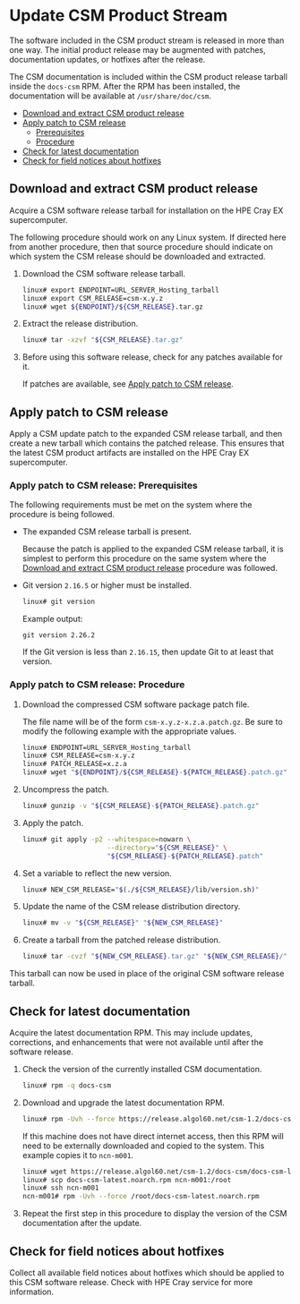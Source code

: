# Update CSM Product Stream

The software included in the CSM product stream is released in more than one way. The initial product release may be augmented with patches, documentation updates, or
hotfixes after the release.

The CSM documentation is included within the CSM product release tarball inside the `docs-csm` RPM.
After the RPM has been installed, the documentation will be available at `/usr/share/doc/csm`.

- [Download and extract CSM product release](#download-and-extract-csm-product-release)
- [Apply patch to CSM release](#apply-patch-to-csm-release)
  - [Prerequisites](#apply-patch-to-csm-release-prerequisites)
  - [Procedure](#apply-patch-to-csm-release-procedure)
- [Check for latest documentation](#check-for-latest-documentation)
- [Check for field notices about hotfixes](#check-for-field-notices-about-hotfixes)

<a name="download-and-extract"></a>

## Download and extract CSM product release

Acquire a CSM software release tarball for installation on the HPE Cray EX supercomputer.

The following procedure should work on any Linux system. If directed here from another procedure, then that source procedure should indicate on which system the CSM release should
be downloaded and extracted.

1. Download the CSM software release tarball.

   ```bash
   linux# export ENDPOINT=URL_SERVER_Hosting_tarball
   linux# export CSM_RELEASE=csm-x.y.z
   linux# wget ${ENDPOINT}/${CSM_RELEASE}.tar.gz
   ```

1. Extract the release distribution.

   ```bash
   linux# tar -xzvf "${CSM_RELEASE}.tar.gz"
   ```

1. Before using this software release, check for any patches available for it.

   If patches are available, see [Apply patch to CSM release](#apply-patch-to-csm-release).

<a name="patch"></a>

## Apply patch to CSM release

Apply a CSM update patch to the expanded CSM release tarball, and then create a new tarball which contains the patched release.
This ensures that the latest CSM product artifacts are installed on the HPE Cray EX supercomputer.

### Apply patch to CSM release: Prerequisites

The following requirements must be met on the system where the procedure is being followed.

- The expanded CSM release tarball is present.

   Because the patch is applied to the expanded CSM release tarball, it is simplest to perform this
   procedure on the same system where the [Download and extract CSM product release](#download-and-extract-csm-product-release)
   procedure was followed.

- Git version `2.16.5` or higher must be installed.

   ```bash
   linux# git version
   ```

   Example output:

   ```text
   git version 2.26.2
   ```

   If the Git version is less than `2.16.15`, then update Git to at least that version.

### Apply patch to CSM release: Procedure

1. Download the compressed CSM software package patch file.

   The file name will be of the form `csm-x.y.z-x.z.a.patch.gz`.
   Be sure to modify the following example with the appropriate values.

   ```bash
   linux# ENDPOINT=URL_SERVER_Hosting_tarball
   linux# CSM_RELEASE=csm-x.y.z
   linux# PATCH_RELEASE=x.z.a
   linux# wget "${ENDPOINT}/${CSM_RELEASE}-${PATCH_RELEASE}.patch.gz"
   ```

1. Uncompress the patch.

   ```bash
   linux# gunzip -v "${CSM_RELEASE}-${PATCH_RELEASE}.patch.gz"
   ```

1. Apply the patch.

   ```bash
   linux# git apply -p2 --whitespace=nowarn \
                        --directory="${CSM_RELEASE}" \
                        "${CSM_RELEASE}-${PATCH_RELEASE}.patch"
   ```

1. Set a variable to reflect the new version.

   ```bash
   linux# NEW_CSM_RELEASE="$(./${CSM_RELEASE}/lib/version.sh)"
   ```

1. Update the name of the CSM release distribution directory.

   ```bash
   linux# mv -v "${CSM_RELEASE}" "${NEW_CSM_RELEASE}"
   ```

1. Create a tarball from the patched release distribution.

   ```bash
   linux# tar -cvzf "${NEW_CSM_RELEASE}.tar.gz" "${NEW_CSM_RELEASE}/"
   ```

This tarball can now be used in place of the original CSM software release tarball.

<a name="documentation"></a>

## Check for latest documentation

Acquire the latest documentation RPM. This may include updates, corrections, and enhancements that were not available until after the software release.

1. Check the version of the currently installed CSM documentation.

   ```bash
   linux# rpm -q docs-csm
   ```

1. Download and upgrade the latest documentation RPM.

   ```bash
   linux# rpm -Uvh --force https://release.algol60.net/csm-1.2/docs-csm/docs-csm-latest.rpm
   ```

   If this machine does not have direct internet access, then this RPM will need to be externally downloaded and copied to the system. This example copies it to `ncn-m001`.

   ```bash
   linux# wget https://release.algol60.net/csm-1.2/docs-csm/docs-csm-latest.rpm -O docs-csm-latest.noarch.rpm
   linux# scp docs-csm-latest.noarch.rpm ncn-m001:/root
   linux# ssh ncn-m001
   ncn-m001# rpm -Uvh --force /root/docs-csm-latest.noarch.rpm
   ```

1. Repeat the first step in this procedure to display the version of the CSM documentation after the update.

<a name="hotfixes"></a>

## Check for field notices about hotfixes

Collect all available field notices about hotfixes which should be applied to this CSM software release. Check with HPE Cray service for more information.
